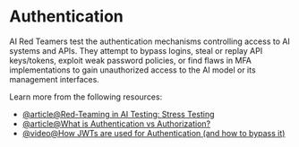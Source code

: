 # Authentication

AI Red Teamers test the authentication mechanisms controlling access to AI systems and APIs. They attempt to bypass logins, steal or replay API keys/tokens, exploit weak password policies, or find flaws in MFA implementations to gain unauthorized access to the AI model or its management interfaces.

Learn more from the following resources:

- [@article@Red-Teaming in AI Testing: Stress Testing](https://www.labelvisor.com/red-teaming-abstract-competitive-testing-data-selection/)
- [@article@What is Authentication vs Authorization?](https://auth0.com/intro-to-iam/authentication-vs-authorization)
- [@video@How JWTs are used for Authentication (and how to bypass it)](https://www.google.com/search?q=https://www.youtube.com/watch%3Fv%3Dexample_video_panel_url?v=3OpQi65s_ME)
